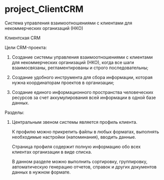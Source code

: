 # project_ClientCRM
Система управления взаимоотношениями с клиентами для некоммерческих организаций (НКО)

Клиентская CRM

Цели CRM-проекта:
  1. Создание системы управления взаимоотношениями с клиентами для некоммерческих организаций (НКО), 
     когда все шаги взаимосвязаны, регламентированы и строго последовательны;
     
  2. Создание удобного инструмента для сбора информации, которая нужна координаторам 
     проектов в организации;

  3. Создание единого информационного пространства человеческих ресурсов 
     за счет аккумулирования всей информации в одной базе данных.

Разделы:
  1. Центральным звеном системы является профиль клиента.
  
     К профилю можно прикрепить файлы в любых форматах, выполнять необходимые настройки (напоминания), вводить данные.
     
     Страница профиля содержит полную информацию обо всех клиентах организации в виде списка.
     
     В данном разделе можно выполнить сортировку, группировку, автоматическую генерацию отчетов, справок
     и других документов данных в нужном формате.

   
